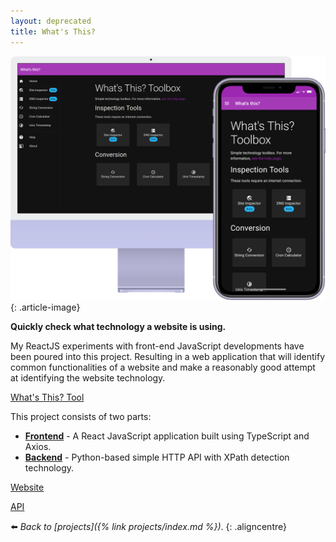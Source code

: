 ```yaml
---
layout: deprecated
title: What's This?
---
```


![](/assets/img/devices-whatsthis.webp)
{: .article-image}

**Quickly check what technology a website is using.**

My ReactJS experiments with front-end JavaScript developments have been poured into this project. Resulting in a web application that will identify common functionalities of a website and make a reasonably good attempt at identifying the website technology.

<div class="aligncentre">
	<p class="button"><a href="https://whatsth.is">What's This? Tool</a></p>
</div>

This project consists of two parts:
- **[Frontend][frontend-gh]** - A React JavaScript application built using TypeScript and Axios.
- **[Backend][backend-gh]** - Python-based simple HTTP API with XPath detection technology.

[frontend-gh]: https://github.com/soup-bowl/whatsth.is
[backend-gh]:  https://github.com/soup-bowl/api.whatsth.is

<div class="aligncentre">
	<p class="button"><a href="https://github.com/soup-bowl/whatsth.is">Website</a></p>
	<p class="button"><a href="https://github.com/soup-bowl/api.whatsth.is">API</a></p>
</div>

:arrow_left: _Back to [projects]({% link projects/index.md %})_.
{: .aligncentre}
